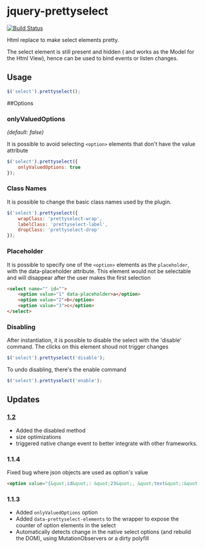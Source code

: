 jquery-prettyselect
============

[![Build Status](https://travis-ci.org/kajyr/jquery-prettyselect.svg?branch=master)](https://travis-ci.org/kajyr/jquery-prettyselect)

Html replace to make select elements pretty.

The select element is still present and hidden ( and works as the Model for the Html View), hence can be used to bind events or listen changes.

## Usage
```javascript
$('select').prettyselect();
```

##Options

### onlyValuedOptions

_(default: false)_

It is possible to avoid selecting ```<option>``` elements that don't have the value attribute 

```javascript
$('select').prettyselect({
	onlyValuedOptions: true
});
```

### Class Names

It is possible to change the basic class names used by the plugin.

```javascript
$('select').prettyselect({
	wrapClass: 'prettyselect-wrap',
	labelClass: 'prettyselect-label',
	dropClass: 'prettyselect-drop'
});
```

### Placeholder

It is possible to specify one of the ```<option>``` elements as the ```placeholder```, with the data-placeholder attribute. This element would not be selectable and will disappear after the user makes the first selection

```html
<select name="" id="">
	<option value="1" data-placeholder>a</option>
	<option value="2">b</option>
	<option value="3">c</option>
</select>
```

### Disabling

After instantiation, it is possible to disable the select with the 'disable' command. The clicks on this element shoud not trigger changes

```javascript
$('select').prettyselect('disable');
```

To undo disabling, there's the enable command

```javascript
$('select').prettyselect('enable');
```

## Updates

### [1.2](https://github.com/kajyr/jquery-prettyselect/releases/tag/v1.2.4)
+ Added the disabled method
+ size optimizations
+ triggered native change event to better integrate with other frameworks.
			
### 1.1.4
Fixed bug where json objects are used as option's value
```html
<option value="{&quot;id&quot;: &quot;23&quot;, &quot;text&quot;:&quot;鄂州市&quot;}">鄂州市</option>
```

### 1.1.3
- Added ```onlyValuedOptions``` option
- Added ```data-prettyselect-elements``` to the wrapper to expose the counter of option elements in the select
- Automatically detects change in the native select options (and rebuild the DOM), using MutationObservers or a dirty polyfill
